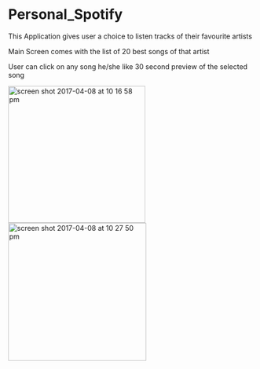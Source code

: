 # Personal_Spotify

This Application gives user a choice to listen tracks of their favourite artists

Main Screen comes with the list of 20 best songs of that artist 

User can click on any song he/she like 30 second preview of the selected song

<img width="279" alt="screen shot 2017-04-08 at 10 16 58 pm" src="https://cloud.githubusercontent.com/assets/22299639/24834168/a9cd4d08-1cab-11e7-82ab-9e832f581df4.png">




<img width="281" alt="screen shot 2017-04-08 at 10 27 50 pm" src="https://cloud.githubusercontent.com/assets/22299639/24834170/b89ff11e-1cab-11e7-8816-a3c9363f69b3.png">
